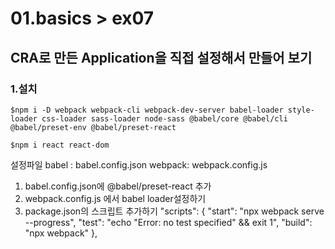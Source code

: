 # 01.basics > ex07
## CRA로 만든 Application을 직접 설정해서 만들어 보기

### 1.설치 

 ```
 $npm i -D webpack webpack-cli webpack-dev-server babel-loader style-loader css-loader sass-loader node-sass @babel/core @babel/cli @babel/preset-env @babel/preset-react

 $npm i react react-dom
```

설정파일
babel : babel.config.json
webpack:  webpack.config.js 

1. babel.config.json에 @babel/preset-react 추가
2.  webpack.config.js 에서 babel loader설정하기
3. package.json의 스크립트 추가하기
  "scripts": {
    "start": "npx webpack serve --progress",
    "test": "echo \"Error: no test specified\" && exit 1",
    "build": "npx webpack"
  },


